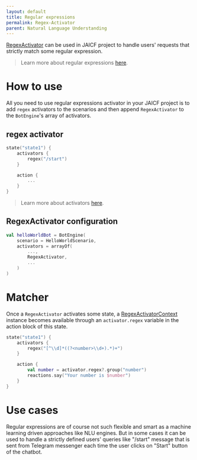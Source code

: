 ```yaml
---
layout: default
title: Regular expressions
permalink: Regex-Activator
parent: Natural Language Understanding
---
```


[RegexActivator](https://github.com/just-ai/jaicf-kotlin/blob/master/core/src/main/kotlin/com/justai/jaicf/activator/regex/RegexActivator.kt) can be used in JAICF project to handle users' requests that strictly match some regular expression.

> Learn more about regular expressions [here](https://en.wikipedia.org/wiki/Regular_expression).

# How to use

All you need to use regular expressions activator in your JAICF project is to add `regex` activators to the scenarios and then append `RegexActivator` to the `BotEngine`'s array of activators.

## regex activator

```kotlin
state("state1") {
    activators {
        regex("/start")
    }

    action {
        ...
    }
}
```

> Learn more about activators [here](activators).

## RegexActivator configuration

```kotlin
val helloWorldBot = BotEngine(
    scenario = HelloWorldScenario,
    activators = arrayOf(
        ...,
        RegexActivator,
        ...
    )
)
```

# Matcher

Once a `RegexActivator` activates some state, a [RegexActivatorContext](https://github.com/just-ai/jaicf-kotlin/blob/master/core/src/main/kotlin/com/justai/jaicf/activator/regex/RegexActivatorContext.kt) instance becomes available through an `activator.regex` variable in the action block of this state.

```kotlin
state("state1") {
    activators {
        regex("[^\\d]*((?<number>\\d+).*)+")
    }

    action {
        val number = activator.regex?.group("number")
        reactions.say("Your number is $number")
    }
}
```

# Use cases

Regular expressions are of course not such flexible and smart as a machine learning driven approaches like NLU engines.
But in some cases it can be used to handle a strictly defined users' queries like "/start" message that is sent from Telegram messenger each time the user clicks on "Start" button of the chatbot.
